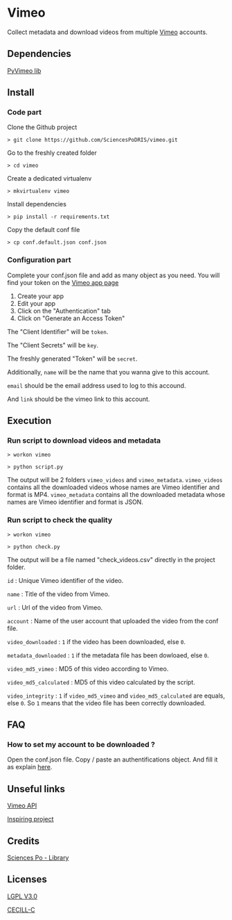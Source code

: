 # Vimeo
Collect metadata and download videos from multiple [Vimeo](https://vimeo.com/) accounts.


## Dependencies

[PyVimeo lib](https://github.com/vimeo/vimeo.py)


## Install

### Code part
Clone the Github project

`> git clone https://github.com/SciencesPoDRIS/vimeo.git`

Go to the freshly created folder

`> cd vimeo`

Create a dedicated virtualenv

`> mkvirtualenv vimeo`

Install dependencies

`> pip install -r requirements.txt`

Copy the default conf file

`> cp conf.default.json conf.json`

### Configuration part

Complete your conf.json file and add as many object as you need.
You will find your token on the [Vimeo app page](https://developer.vimeo.com/apps/)

1. Create your app
2. Edit your app
3. Click on the "Authentication" tab
4. Click on "Generate an Access Token"

The "Client Identifier" will be `token`.

The "Client Secrets" will be `key`.

The freshly generated "Token" will be `secret`.

Additionally, `name` will be the name that you wanna give to this account.

`email` should be the email address used to log to this accound.

And `link` should be the vimeo link to this account.


## Execution

### Run script to download videos and metadata
`> workon vimeo`

`> python script.py`

The output will be 2 folders `vimeo_videos` and `vimeo_metadata`. `vimeo_videos` contains all the downloaded videos whose names are Vimeo identifier and format is MP4. `vimeo_metadata` contains all the downloaded metadata whose names are Vimeo identifier and format is JSON.


### Run script to check the quality
`> workon vimeo`

`> python check.py`

The output will be a file named "check_videos.csv" directly in the project folder.

`id` : Unique Vimeo identifier of the video.

`name` : Title of the video from Vimeo.

`url` : Url of the video from Vimeo.

`account` : Name of the user account that uploaded the video from the conf file.

`video_downloaded` : `1` if the video has been downloaded, else `0`.

`metadata_downloaded` : `1` if the metadata file has been dowloaed, else `0`.

`video_md5_vimeo` : MD5 of this video according to Vimeo.

`video_md5_calculated` : MD5 of this video calculated by the script.

`video_integrity` : `1` if `video_md5_vimeo` and `video_md5_calculated` are equals, else `0`. So `1` means that the video file has been correctly downloaded.


## FAQ

### How to set my account to be downloaded ?

Open the conf.json file. Copy / paste an authentifications object. And fill it as explain [here](#configuration-part).


## Unseful links

[Vimeo API](https://developer.vimeo.com/api/start)

[Inspiring project](https://github.com/yeeking/vimeo-account-downloader)


## Credits
[Sciences Po - Library](http://www.sciencespo.fr/bibliotheque/en)


## Licenses
[LGPL V3.0](http://www.gnu.org/licenses/lgpl.txt "LGPL V3.0")

[CECILL-C](http://www.cecill.info/licences/Licence_CeCILL-C_V1-fr.html "CECILL-C")